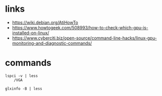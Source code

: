 # links

- https://wiki.debian.org/AtiHowTo
- https://www.howtogeek.com/508993/how-to-check-which-gpu-is-installed-on-linux/
- https://www.cyberciti.biz/open-source/command-line-hacks/linux-gpu-monitoring-and-diagnostic-commands/

# commands

    lspci -v | less
        /VGA

    glxinfo -B | less
